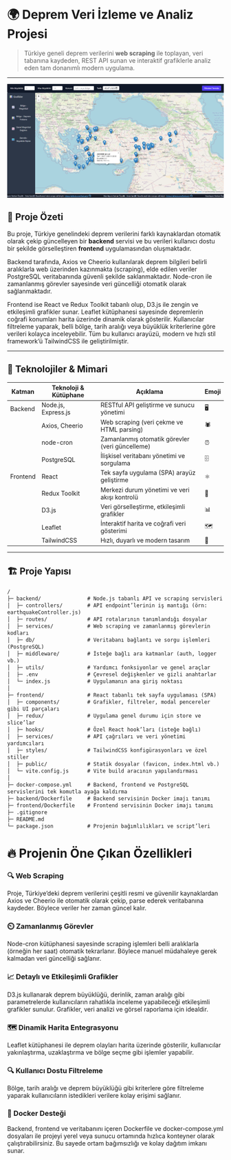 # 🌍 Deprem Veri İzleme ve Analiz Projesi

> Türkiye geneli deprem verilerini **web scraping** ile toplayan, veri tabanına kaydeden, REST API sunan ve interaktif grafiklerle analiz eden tam donanımlı modern uygulama.

---

![Proje Görseli](img/Proje2.png)


## 🚀 Proje Özeti

Bu proje, Türkiye genelindeki deprem verilerini farklı kaynaklardan otomatik olarak çekip güncelleyen bir **backend** servisi ve bu verileri kullanıcı dostu bir şekilde görselleştiren **frontend** uygulamasından oluşmaktadır.  

Backend tarafında, Axios ve Cheerio kullanılarak deprem bilgileri belirli aralıklarla web üzerinden kazınmakta (scraping), elde edilen veriler PostgreSQL veritabanında güvenli şekilde saklanmaktadır. Node-cron ile zamanlanmış görevler sayesinde veri güncelliği otomatik olarak sağlanmaktadır.  

Frontend ise React ve Redux Toolkit tabanlı olup, D3.js ile zengin ve etkileşimli grafikler sunar. Leaflet kütüphanesi sayesinde depremlerin coğrafi konumları harita üzerinde dinamik olarak gösterilir. Kullanıcılar filtreleme yaparak, belli bölge, tarih aralığı veya büyüklük kriterlerine göre verileri kolayca inceleyebilir. Tüm bu kullanıcı arayüzü, modern ve hızlı stil framework’ü TailwindCSS ile geliştirilmiştir.

---

## 🧩 Teknolojiler & Mimari

| Katman       | Teknoloji & Kütüphane            | Açıklama                                       | Emoji  |
|--------------|---------------------------------|------------------------------------------------|--------|
| Backend      | Node.js, Express.js              | RESTful API geliştirme ve sunucu yönetimi       | 🖥️     |
|              | Axios, Cheerio                  | Web scraping (veri çekme ve HTML parsing)       | 🕷️     |
|              | node-cron                      | Zamanlanmış otomatik görevler (veri güncelleme) | ⏰     |
|              | PostgreSQL                     | İlişkisel veritabanı yönetimi ve sorgulama      | 🗄️     |
| Frontend     | React                         | Tek sayfa uygulama (SPA) arayüz geliştirme      | ⚛️     |
|              | Redux Toolkit                 | Merkezi durum yönetimi ve veri akışı kontrolü    | 🔄     |
|              | D3.js                        | Veri görselleştirme, etkileşimli grafikler       | 📊     |
|              | Leaflet                      | İnteraktif harita ve coğrafi veri gösterimi      | 🗺️     |
|              | TailwindCSS                  | Hızlı, duyarlı ve modern tasarım                  | 🎨     |

---

## 🏗️ Proje Yapısı

```plaintext
/
├─ backend/               # Node.js tabanlı API ve scraping servisleri
│  ├─ controllers/        # API endpoint’lerinin iş mantığı (örn: earthquakeController.js)
│  ├─ routes/             # API rotalarının tanımlandığı dosyalar
│  ├─ services/           # Web scraping ve zamanlanmış görevlerin kodları
│  ├─ db/                 # Veritabanı bağlantı ve sorgu işlemleri (PostgreSQL)
│  ├─ middleware/         # İsteğe bağlı ara katmanlar (auth, logger vb.)
│  ├─ utils/              # Yardımcı fonksiyonlar ve genel araçlar
│  ├─ .env                # Çevresel değişkenler ve gizli anahtarlar
│  └─ index.js            # Uygulamanın ana giriş noktası
│
├─ frontend/              # React tabanlı tek sayfa uygulaması (SPA)
│  ├─ components/         # Grafikler, filtreler, modal pencereler gibi UI parçaları
│  ├─ redux/              # Uygulama genel durumu için store ve slice’lar
│  ├─ hooks/              # Özel React hook’ları (isteğe bağlı)
│  ├─ services/           # API çağrıları ve veri yönetimi yardımcıları
│  ├─ styles/             # TailwindCSS konfigürasyonları ve özel stiller
│  ├─ public/             # Statik dosyalar (favicon, index.html vb.)
│  └─ vite.config.js      # Vite build aracının yapılandırması
│
├─ docker-compose.yml     # Backend, frontend ve PostgreSQL servislerini tek komutla ayağa kaldırma
├─ backend/Dockerfile     # Backend servisinin Docker imajı tanımı
├─ frontend/Dockerfile    # Frontend servisinin Docker imajı tanımı
├─ .gitignore
├─ README.md
└─ package.json           # Projenin bağımlılıkları ve script’leri
```

# 🔥 Projenin Öne Çıkan Özellikleri

### 🔍 Web Scraping  
Proje, Türkiye’deki deprem verilerini çeşitli resmi ve güvenilir kaynaklardan Axios ve Cheerio ile otomatik olarak çekip, parse ederek veritabanına kaydeder. Böylece veriler her zaman güncel kalır.

### ⏲️ Zamanlanmış Görevler  
Node-cron kütüphanesi sayesinde scraping işlemleri belli aralıklarla (örneğin her saat) otomatik tekrarlanır. Böylece manuel müdahaleye gerek kalmadan veri güncelliği sağlanır.

### 📈 Detaylı ve Etkileşimli Grafikler  
D3.js kullanarak deprem büyüklüğü, derinlik, zaman aralığı gibi parametrelerde kullanıcıların rahatlıkla inceleme yapabileceği etkileşimli grafikler sunulur. Grafikler, veri analizi ve görsel raporlama için idealdir.

### 🗺️ Dinamik Harita Entegrasyonu  
Leaflet kütüphanesi ile deprem olayları harita üzerinde gösterilir, kullanıcılar yakınlaştırma, uzaklaştırma ve bölge seçme gibi işlemler yapabilir.

### 🔍 Kullanıcı Dostu Filtreleme  
Bölge, tarih aralığı ve deprem büyüklüğü gibi kriterlere göre filtreleme yaparak kullanıcıların istedikleri verilere kolay erişimi sağlanır.

### 🐳 Docker Desteği  
Backend, frontend ve veritabanını içeren Dockerfile ve docker-compose.yml dosyaları ile projeyi yerel veya sunucu ortamında hızlıca konteyner olarak çalıştırabilirsiniz. Bu sayede ortam bağımsızlığı ve kolay dağıtım imkanı sunar.



